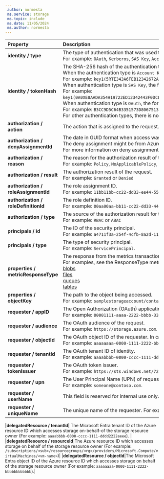 ```yaml
---
 author: normesta
 ms.service: storage
 ms.topic: include
 ms.date: 11/05/2024
 ms.author: normesta
---
```


| Property | Description |
|:--- |:---|
|**identity / type** | The type of authentication that was used to make the request. <br> For example: `OAuth`, `Kerberos`, `SAS Key`, `Account Key`, or `Anonymous` |
|**identity / tokenHash**|The SHA-256 hash of the authentication token used on the request. <br>When the authentication type is `Account Key`, the format is "key1 \| key2 (SHA256 hash of the key)". <br> For example: `key1(5RTE343A6FEB12342672AFD40072B70D4A91BGH5CDF797EC56BF82B2C3635CE)`. <br>When authentication type is `SAS Key`, the format is "key1 \| key2 (SHA 256 hash of the key),SasSignature(SHA 256 hash of the SAS token)". <br> For example: `key1(0A0XE8AADA354H19722ED12342443F0DC8FAF3E6GF8C8AD805DE6D563E0E5F8A),SasSignature(04D64C2B3A704145C9F1664F201123467A74D72DA72751A9137DDAA732FA03CF)`. When authentication type is `OAuth`, the format is "SHA 256 hash of the OAuth token". <br> For example: `B3CC9D5C64B3351573D806751312317FE4E910877E7CBAFA9D95E0BE923DD25C`<br> For other authentication types, there is no tokenHash field. |
|**authorization / action** | The action that is assigned to the request. |
|**authorization / denyAssignmentId** | The date in GUID format when access was denied by a deny assignment. <br> The deny assignment might be from Azure Blueprints or a managed application. <br> For more information on deny assignments, see [Understand Azure deny assignments](../articles/role-based-access-control/deny-assignments.md) |
|**authorization / reason** | The reason for the authorization result of the request. <br> For example: `Policy`, `NoApplicablePolicy`, or `MissingAttributes` |
|**authorization / result** | The authorization result of the request. <br> For example: `Granted` or `Denied` |
|**authorization / roleAssignmentId** | The role assignment ID. <br> For example: `11bb11bb-cc22-dd33-ee44-55ff55ff55ff`.|
|**authorization / roleDefinitionId** | The role definition ID. <br> For example: `00aa00aa-bb11-cc22-dd33-44ee44ee44ee`.|
|**authorization / type** | The source of the authorization result for the request. <br> For example: `RBAC` or `ABAC` |
|**principals / id** | The ID of the security principal. <br> For example: `a4711f3a-254f-4cfb-8a2d-111111111111`.|
|**principals / type** | The type of security principal. <br> For example: `ServicePrincipal`. |
|**properties / metricResponseType** | The response from the metrics transaction. <br> For examples, see the ResponseType metrics dimension for your storage service: <br> [blobs](../articles/storage/blobs/monitor-blob-storage-reference.md#metrics-dimensions) <br> [files](../articles/storage/files/storage-files-monitoring-reference.md#metrics-dimensions) <br> [queues](../articles/storage/queues/monitor-queue-storage-reference.md#metrics-dimensions) <br> [tables](../articles/storage/tables/monitor-table-storage-reference.md#metrics-dimensions) |
|**properties / objectKey** | The path to the object being accessed. <br> For example: `samplestorageaccount/container1/blob.png`. |
|**requester / appID** | The Open Authorization (OAuth) application ID that is used as the requester. <br> For example: `00001111-aaaa-2222-bbbb-3333cccc4444`.|
|**requester / audience** | The OAuth audience of the request. <br> For example: `https://storage.azure.com`. |
|**requester / objectId** | The OAuth object ID of the requester. In case of Kerberos authentication, represents the object identifier of Kerberos authenticated user. <br> For example: `aaaaaaaa-0000-1111-2222-bbbbbbbbbbbb`. |
|**requester / tenantId** | The OAuth tenant ID of identity. <br> For example: `aaaabbbb-0000-cccc-1111-dddd2222eeee`.|
|**requester / tokenIssuer** | The OAuth token issuer. <br> For example: `https://sts.windows.net/72f988bf-86f1-41af-91ab-222222222222/`.|
|**requester / upn** | The User Principal Name (UPN) of requestor. <br> For example: `someone@contoso.com`. |
|**requester / userName** | This field is reserved for internal use only.|
|**requester / uniqueName** | The unique name of the requester. For example: `someone@example.com`. |

|**delegatedResource / tenantId**| The Microsoft Entra tenant ID of the Azure resource ID which accesses storage on-behalf-of the storage resource owner (For example: `aaaabbbb-0000-cccc-1111-dddd2222eeee`). |
|**delegatedResource / resourceId**|The Azure resource ID which accesses storage on behalf of the storage resource owner (For example: `/subscriptions/<sub>/resourcegroups/<rg>/providers/Microsoft.Compute/virtualMachines/<vm-name>`)|
|**delegatedResource / objectId**|The Microsoft Entra object ID of the Azure resource ID which accesses storage on behalf of the storage resource owner (For example: `aaaaaaaa-0000-1111-2222-bbbbbbbbbbbb`).|


